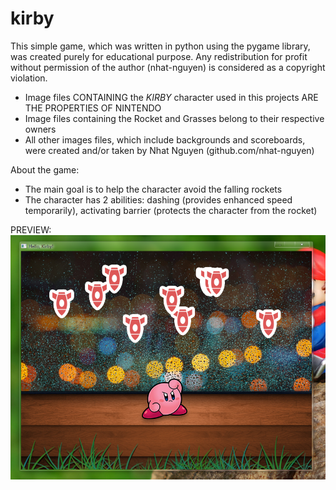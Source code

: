 kirby
=====

This simple game, which was written in python using the pygame library, was created purely for educational purpose. Any redistribution for profit without permission of the author (nhat-nguyen) is considered as a copyright violation.

+ Image files CONTAINING the *KIRBY* character used in this projects ARE THE PROPERTIES OF NINTENDO
+ Image files containing the Rocket and Grasses belong to their respective owners 
+ All other images files, which include backgrounds and scoreboards, were created and/or taken by Nhat Nguyen (github.com/nhat-nguyen)

About the game:
  + The main goal is to help the character avoid the falling rockets
  + The character has 2 abilities: dashing (provides enhanced speed temporarily), activating barrier (protects the character from the rocket)

PREVIEW:
  ![alt tag](https://raw.githubusercontent.com/nhat-nguyen/kirby/master/preview.png)
